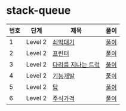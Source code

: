 # stack-queue

번호 | 단계 | 제목 | 풀이
--- | --- | --- | ---
1 | Level 2 | [쇠막대기](https://programmers.co.kr/learn/courses/30/lessons/42585) | [풀이](https://github.com/well-well-study/jobata-algorithm/blob/master/problem-kit/stack-queue/%EC%87%A0%EB%A7%89%EB%8C%80%EA%B8%B0.md)
2 | Level 2 | [프린터](https://programmers.co.kr/learn/courses/30/lessons/42587) | [풀이](https://github.com/well-well-study/jobata-algorithm/blob/master/problem-kit/stack-queue/%ED%94%84%EB%A6%B0%ED%84%B0.md)
3 | Level 2 | [다리를 지나는 트럭](https://programmers.co.kr/learn/courses/30/lessons/42583) | [풀이](https://github.com/well-well-study/jobata-algorithm/blob/master/problem-kit/stack-queue/%EB%8B%A4%EB%A6%AC%EB%A5%BC%20%EC%A7%80%EB%82%98%EB%8A%94%20%ED%8A%B8%EB%9F%AD.md)
4 | Level 2 | [기능개발](https://programmers.co.kr/learn/courses/30/lessons/42586) | [풀이](https://github.com/well-well-study/jobata-algorithm/blob/master/problem-kit/stack-queue/%EA%B8%B0%EB%8A%A5%EA%B0%9C%EB%B0%9C.md)
5 | Level 2 | [탑](https://programmers.co.kr/learn/courses/30/lessons/42588) | [풀이](https://github.com/well-well-study/jobata-algorithm/blob/master/problem-kit/stack-queue/%ED%83%91.md)
6 | Level 2 | [주식가격](https://programmers.co.kr/learn/courses/30/lessons/42584) | [풀이](https://github.com/well-well-study/jobata-algorithm/blob/master/problem-kit/stack-queue/%EC%A3%BC%EC%8B%9D%EA%B0%80%EA%B2%A9.md)
